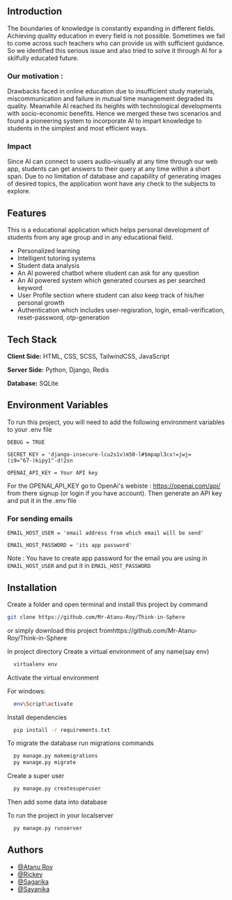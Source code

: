 ## Introduction
The boundaries of knowledge is constantly expanding in different fields. Achieving quality education in every field is not possible. Sometimes we fail to come across such teachers who can provide us with sufficient guidance. So we identified this serious issue and also tried to solve it through AI for a skilfully educated future. 

### Our motivation : 
Drawbacks faced in online education due to insufficient study     materials, miscommunication and failure in mutual time management degraded its quality. Meanwhile AI reached its heights with technological developments with socio-economic benefits. Hence we merged these two scenarios and found a pioneering system to incorporate AI to impart knowledge to students in the simplest and most efficient ways.

### Impact 
Since AI can connect to users audio-visually at any time through our web app, students can get answers to their query at any time within a short span. Due to no limitation of database and capability of generating images of desired topics, the application wont have any check to the subjects to explore.
## Features

This is a educational application which helps personal development of students from any age group and in any educational field.

- Personalized learning
- Intelligent tutoring systems
- Student data analysis
- An AI powered chatbot where student can ask for any question
- An AI powered system which generated courses as per searched keyword
- User Profile section where student can also keep track of his/her personal growth
- Authentication which includes user-regisration, login, email-verification, reset-password, otp-generation
## Tech Stack

**Client Side:** HTML, CSS, SCSS, TailwindCSS, JavaScript

**Server Side:** Python, Django, Redis

**Database:** SQLite
## Environment Variables

To run this project, you will need to add the following environment variables to your .env file

`DEBUG = TRUE`

`SECRET_KEY = 'django-insecure-lcu2s1v)m50-l#$mpapl3cx!=jwj=(i9=^67-)kipy1^-d!2sn`

`OPENAI_API_KEY = Your API key`

For the OPENAI_API_KEY go to OpenAi's webiste : https://openai.com/api/ from there signup (or login if you have account). Then generate an API key and put it in the .env file

### For sending emails
`EMAIL_HOST_USER = 'email address from which email will be send'`

`EMAIL_HOST_PASSWORD = 'its app password' `

Note : You have to create app password for the email you are using in `EMAIL_HOST_USER` and put it in `EMAIL_HOST_PASSWORD`

## Installation

Create a folder and open terminal and install this project by
command 
```bash
git clone https://github.com/Mr-Atanu-Roy/Think-in-Sphere

```
or simply download this project fromhttps://github.com/Mr-Atanu-Roy/Think-in-Sphere

In project directory Create a virtual environment of any name(say env)

```bash
  virtualenv env

```
Activate the virtual environment

For windows:
```bash
  env\Script\activate

```
Install dependencies
```bash
  pip install -r requirements.txt

```
To migrate the database run migrations commands
```bash
  py manage.py makemigrations
  py manage.py migrate

```

Create a super user
```bash
  py manage.py createsuperuser

```
Then add some data into database


To run the project in your localserver
```bash
  py manage.py runserver

```
## Authors

- [@Atanu Roy](https://github.com/Mr-Atanu-Roy)
- [@Rickey](https://github.com/Ricky2054)
- [@Sagarika](https://github.com/Sagarika-02)
- [@Sayanika](https://github.com/Sagarika-02)

